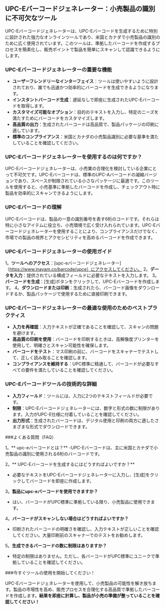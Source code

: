 ## UPC-Eバーコードジェネレーター：小売製品の識別に不可欠なツール

UPC-Eバーコードジェネレーターは、UPC-Eバーコードを生成するために特別に設計された強力なオンラインツールであり、米国とカナダで小売製品の識別のために広く使用されています。このツールは、準拠したバーコードを作成するプロセスを簡素化し、販売ポイントで製品を簡単にスキャンして認識できるようにします。

### UPC-Eバーコードジェネレーターの重要な機能

-  **ユーザーフレンドリーなインターフェイス**：ツールは使いやすいように設計されており、誰でも迅速かつ効率的にバーコードを生成できるようになります。
-  **インスタントバーコード生成**：遅延なしで即座に生成されたUPC-Eバーコードを取得します。
-  **カスタマイズ可能なオプション**：目的のテキストを入力し、特定のニーズを満たすためにバーコードをカスタマイズします。
-  **高品質の出力**：生成されたバーコードは高品質で、製品パッケージの印刷に適しています。
-  **標準のコンプライアンス**：米国とカナダの小売製品識別に必要な基準を満たしていることを確認してください。

### UPC-Eバーコードジェネレーターを使用するのは何ですか？

UPC-Eバーコードジェネレーターは、小売業の合理化を検討している企業にとって不可欠です。UPC-Eバーコードは、標準のUPC-Aバーコードの凝縮バージョンであり、スペースが制限されている小さなパッケージに最適です。このツールを使用すると、小売基準に準拠したバーコードを作成し、チェックアウト時に製品を効率的にスキャンできるようにします。

### UPC-Eバーコードの理解

UPC-Eバーコードは、製品の一意の識別番号を表す6桁のコードです。それらは特に小さなアイテムに役立ち、小売環境で広く受け入れられています。UPC-Eバーコードジェネレーターを使用することにより、コンプライアンスだけでなく、市場での製品の視界とアクセシビリティを高めるバーコードを作成できます。

### UPC-Eバーコードジェネレーターの使用ガイド

1。**ツールへのアクセス**：[upc-eバーコードジェネレーター]（https://www.inayam.co/barcode/upce）にアクセスしてください。
2。**データを入力**：提供されている構成フィールドに必要なテキストを入力します。
3。**バーコードを生成**：[生成]ボタンをクリックして、UPC-Eバーコードを作成します。
4。**ダウンロードまたは印刷**：生成されたら、バーコード画像をダウンロードするか、製品パッケージで使用するために直接印刷できます。

### UPC-Eバーコードジェネレーターの最適な使用のためのベストプラクティス

-  **入力を再確認**：入力テキストが正確であることを確認して、スキャンの問題を避けます。
-  **高品質の印刷を使用**：バーコードを印刷するときは、高解像度プリンターを使用して、明確さとスキャン可能性を確保します。
-  **バーコードをテスト**：マス印刷の前に、バーコードをスキャナーでテストして、正しく読み取ることを確認します。
-  **コンプライアンスを維持する**：UPC標準に精通して、バーコードが必要なすべての要件を満たしていることを確認してください。

### UPC-Eバーコードツールの技術的な詳細

-  **入力フィールド**：ツールには、入力に2つのテキストフィールドが必要です。
-  **制限**：UPC-Eバーコードジェネレーターには、数字と形式の数に制限があります。入力がUPC-E仕様に付着していることを確認してください。
-  **出力形式**：生成されたバーコードは、デジタル使用と印刷の両方に適したさまざまな形式でダウンロードできます。

###よくある質問（FAQ）

1。** upc-eバーコードとは？**
-UPC-Eバーコードは、主に米国とカナダで小売製品の識別に使用される6桁のバーコードです。

2。** UPC-Eバーコードを生成するにはどうすればよいですか？**
- 必要なテキストをUPC-Eバーコードジェネレーターに入力し、[生成]をクリックしてバーコードを即座に作成します。

3。**製品にupc-eバーコードを使用できますか？**
- はい、バーコードがUPC標準に準拠している限り、小売製品に使用できます。

4。**バーコードがスキャンしない場合はどうすればよいですか？**
- 印刷されたバーコードの明確さを確認し、入力テキストが正しいことを確認してください。大量印刷前のスキャナーでのテストをお勧めします。

5。**生成できるバーコードの数に制限はありますか？**
- 特定の制限はありません。ただし、各バーコードがUPC標準にユニークで準拠していることを確認してください。

###今すぐツールの使用を開始してください！

UPC-Eバーコードジェネレーターを使用して、小売製品の可能性を解き放ちます。製品の市場性を高め、販売プロセスを合理化する高品質で準拠したバーコードを作成します。**結果を即座に計算し、製品が小売の準備が整っていることを確認してください！**